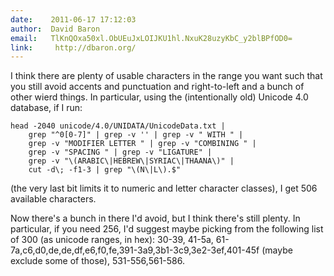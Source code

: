```yaml
---
date:    2011-06-17 17:12:03
author:  David Baron
email:   TlKnQOxa50xl.ObUEuJxLOIJKU1hl.NxuK28uzyKbC_y2blBPfOD0=
link:     http://dbaron.org/
---
```


I think there are plenty of usable characters in the range you want
such that you still avoid accents and punctuation and right-to-left
and a bunch of other wierd things.  In particular, using the
(intentionally old) Unicode 4.0 database, if I run:

    head -2040 unicode/4.0/UNIDATA/UnicodeData.txt |
        grep "^0[0-7]" | grep -v '' | grep -v " WITH " |
        grep -v "MODIFIER LETTER " | grep -v "COMBINING " |
        grep -v "SPACING " | grep -v "LIGATURE" |
        grep -v "\(ARABIC\|HEBREW\|SYRIAC\|THAANA\)" |
        cut -d\; -f1-3 | grep "\(N\|L\).$"

(the very last bit limits it to numeric and letter character classes),
I get 506 available characters.

Now there's a bunch in there I'd avoid, but I think there's still
plenty.  In particular, if you need 256, I'd suggest maybe picking
from the following list of 300 (as unicode ranges, in hex): 30-39,
41-5a, 61-7a,c6,d0,de,de,df,e6,f0,fe,391-3a9,3b1-3c9,3e2-3ef,401-45f
(maybe exclude some of those), 531-556,561-586.
